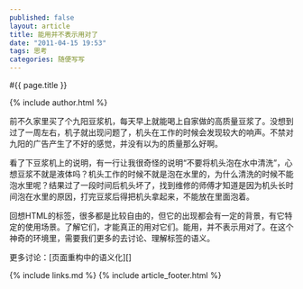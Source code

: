 ```yaml
---
published: false
layout: article
title: 能用并不表示用对了
date: "2011-04-15 19:53"
tags: 思考
categories: 随便写写
---
```


#{{ page.title }}

{% include author.html %}

前不久家里买了个九阳豆浆机，每天早上就能喝上自家做的高质量豆浆了。没想到过了一周左右，机子就出现问题了，机头在工作的时候会发现较大的响声。不禁对九阳的广告产生了不好的感觉，并没有以为的质量那么好啊。

看了下豆浆机上的说明，有一行让我很奇怪的说明“不要将机头泡在水中清洗”，心想豆浆不就是液体吗？机头工作的时候不就是泡在水里的，为什么清洗的时候不能泡水里呢？结果过了一段时间后机头坏了，找到维修的师傅才知道是因为机头长时间泡在水里的原因，打完豆浆后得把机头拿起来，不能放在里面泡着。

回想HTML的标签，很多都是比较自由的，但它的出现都会有一定的背景，有它特定的使用场景。了解它们，才能真正的用对它们。能用，并不表示用对了。在这个神奇的环境里，需要我们更多的去讨论、理解标签的语义。

更多讨论：[页面重构中的语义化][]

{% include links.md %}
{% include article_footer.html %}
